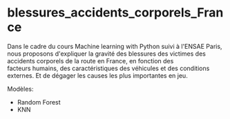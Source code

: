 # blessures_accidents_corporels_France
Dans le cadre du cours Machine learning with Python suivi à l'ENSAE Paris, nous proposons d'expliquer la gravité des blessures des victimes des accidents corporels de la route en France, en fonction des facteurs humains, des caractéristiques des véhicules et des conditions externes. Et de dégager les causes les plus importantes en jeu.

Modèles:
  - Random Forest
  - KNN
